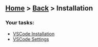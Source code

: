 ## [Home](../../../README.md) > [Back](../lesson.md) > Installation

### Your tasks:

- [VSCode Installation](execrise-1/execrise-1.md)
- [VSCode Settings](execrise-2/execrise-2.md)

